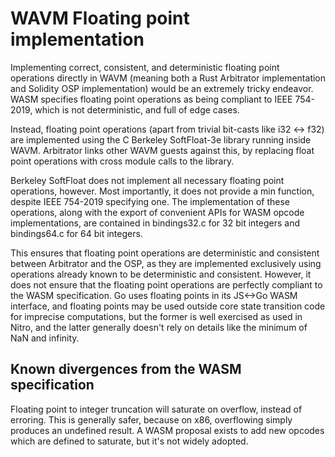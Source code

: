 # WAVM Floating point implementation

Implementing correct, consistent, and deterministic floating point operations directly in WAVM
(meaning both a Rust Arbitrator implementation and Solidity OSP implementation)
would be an extremely tricky endeavor.
WASM specifies floating point operations as being compliant to IEEE 754-2019,
which is not deterministic, and full of edge cases.

Instead, floating point operations (apart from trivial bit-casts like i32 <-> f32)
are implemented using the C Berkeley SoftFloat-3e library running inside WAVM.
Arbitrator links other WAVM guests against this,
by replacing float point operations with cross module calls to the library.

Berkeley SoftFloat does not implement all necessary floating point operations, however.
Most importantly, it does not provide a min function, despite IEEE 754-2019 specifying one.
The implementation of these operations,
along with the export of convenient APIs for WASM opcode implementations,
are contained in bindings32.c for 32 bit integers and bindings64.c for 64 bit integers.

This ensures that floating point operations are deterministic and consistent between Arbitrator and the OSP,
as they are implemented exclusively using operations already known to be deterministic and consistent.
However, it does not ensure that the floating point operations are perfectly compliant to the WASM specification.
Go uses floating points in its JS<->Go WASM interface,
and floating points may be used outside core state transition code for imprecise computations,
but the former is well exercised as used in Nitro,
and the latter generally doesn't rely on details like the minimum of NaN and infinity.

## Known divergences from the WASM specification

Floating point to integer truncation will saturate on overflow, instead of erroring.
This is generally safer, because on x86, overflowing simply produces an undefined result.
A WASM proposal exists to add new opcodes which are defined to saturate, but it's not widely adopted.
